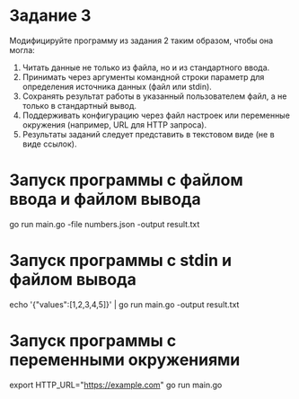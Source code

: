 # Задание 3
Модифицируйте программу из задания 2 таким образом, чтобы она могла:

1. Читать данные не только из файла, но и из стандартного ввода.
2. Принимать через аргументы командной строки параметр для определения источника данных (файл или stdin).
3. Сохранять результат работы в указанный пользователем файл, а не только в стандартный вывод.
4. Поддерживать конфигурацию через файл настроек или переменные окружения (например, URL для HTTP запроса).
5. Результаты заданий следует представить в текстовом виде (не в виде ссылок).

# Запуск программы с файлом ввода и файлом вывода
go run main.go -file numbers.json -output result.txt

# Запуск программы с stdin и файлом вывода
echo '{"values":[1,2,3,4,5]}' | go run main.go -output result.txt

# Запуск программы с переменными окружениями
export HTTP_URL="https://example.com"
go run main.go
